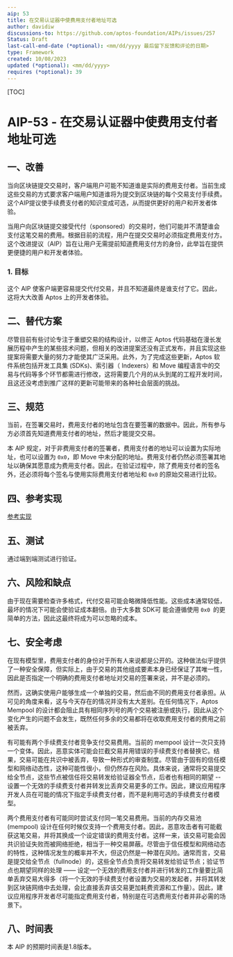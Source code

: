 ```yaml
---
aip: 53
title: 在交易认证器中使费用支付者地址可选
author: davidiw
discussions-to: https://github.com/aptos-foundation/AIPs/issues/257
Status: Draft
last-call-end-date (*optional): <mm/dd/yyyy 最后留下反馈和评论的日期>
type: Framework
created: 10/08/2023
updated (*optional): <mm/dd/yyyy>
requires (*optional): 39
---
```


[TOC]

# AIP-53 - 在交易认证器中使费用支付者地址可选

## 一、改善

当向区块链提交交易时，客户端用户可能不知道谁是实际的费用支付者。当前生成这些交易的方式要求客户端用户知道谁将为提交到区块链的每个交易支付手续费。这个AIP提议使手续费支付者的知识变成可选，从而提供更好的用户和开发者体验。

当用户向区块链提交接受代付（sponsored）的交易时，他们可能并不清楚谁会支付这笔交易的费用。根据目前的流程，用户在提交交易时必须指定费用支付方。这个改进提议（AIP）旨在让用户无需提前知道费用支付方的身份，此举旨在提供更便捷的用户和开发者体验。

### 1. 目标

这个 AIP 使客户端更容易提交代付交易，并且不知道最终是谁支付了它。因此，这将大大改善 Aptos 上的开发者体验。



## 二、替代方案

尽管目前有些讨论专注于重塑交易的结构设计，以修正 Aptos 代码基础在漫长发展历程中产生的某些技术问题，但相关的改进提案还没有正式发布，并且实现这些提案将需要大量的努力才能使其广泛采用。此外，为了完成这些更新，Aptos 软件系统包括开发工具集 (SDKs)、索引器（ Indexers）和 Move 编程语言中的交易与代码等多个环节都需进行修改，这将需要几个月的从头到尾的工程开发时间，且这还没考虑到推广这样的更新可能带来的各种社会层面的挑战。



## 三、规范

当前，在签署交易时，费用支付者的地址包含在要签署的数据中。因此，所有参与方必须首先知道费用支付者的地址，然后才能提交交易。

本 AIP 规定，对于非费用支付者的签署者，费用支付者的地址可以设置为实际地址，也可以设置为 `0x0`，即 Move 中未分配的地址。费用支付者仍然必须签署其地址以确保其愿意成为费用支付者。因此，在验证过程中，除了费用支付者的签名外，还必须将每个签名与使用实际费用支付者地址和 `0x0` 的原始交易进行比较。



## 四、参考实现

[参考实现](https://github.com/aptos-labs/aptos-core/pull/10443)



## 五、测试

通过端到端测试进行验证。



## 六、风险和缺点

由于现在需要检查许多格式，代付交易可能会略微降低性能。这些成本通常较低，最坏的情况下可能会使验证成本翻倍。由于大多数 SDK可 能会遵循使用 `0x0 `的更简单的方法，因此这最终将成为可以忽略的成本。



## 七、安全考虑

在现有模型里，费用支付者的身份对于所有人来说都是公开的。这种做法似乎提供了一种安全保障，但实际上，由于交易的其他组成要素本身已经保证了其唯一性，因此是否指定一个明确的费用支付者地址对交易的签署来说，并不是必须的。

然而，这确实使用户能够生成一个单独的交易，然后由不同的费用支付者承担。从可见的角度来看，这与今天存在的情况并没有太大差别。在任何情况下，Aptos Mempool 的设计都会阻止具有相同序列号的两个交易被注册或执行，因此从这个变化产生的问题不会发生，既然任何多余的交易都将在收取费用支付者的费用之前被丢弃。



有可能有两个手续费支付者竞争支付交易费用。当前的 mempool 设计一次只支持一个变体。因此，恶意实体可能会拦截交易并用错误的手续费支付者替换它。结果，交易可能在共识中被丢弃，导致一种形式的审查制度。尽管由于固有的信任模型和网络动态性，这种可能性很小，但仍然存在风险。具体来说，通常将交易提交给全节点，这些节点被信任将交易转发给验证器全节点，后者也有相同的期望 -- 设置一个无效的手续费支付者并转发比丢弃交易更多的工作。因此，建议应用程序开发人员在可能的情况下指定手续费支付者，而不是利用可选的手续费支付者模型。

两个费用支付者有可能同时尝试支付同一笔交易费用。当前的内存交易池 (mempool) 设计在任何时候仅支持一个费用支付者。因此，恶意攻击者有可能截获这笔交易，并将其换成一个设定错误的费用支付者。这样一来，该交易可能会因共识验证失败而被网络拒绝，相当于一种交易屏蔽。尽管由于信任模型和网络动态的特性，这种情况发生的概率并不大，但这仍然是一种潜在风险。通常而言，交易是提交给全节点（fullnode）的，这些全节点负责将交易转发给验证节点；验证节点也期望同样的处理 —— 设定一个无效的费用支付者并进行转发的工作量要比简单丢弃交易大得多（将一个无效的手续费支付者设置为交易的发起者，并将其转发到区块链网络中去处理，会比直接丢弃该交易更加耗费资源和工作量）。因此，建议应用程序开发者尽可能指定费用支付者，特别是在可选费用支付者并非必需的场景下。



## 八、时间表

本 AIP 的预期时间表是1.8版本。